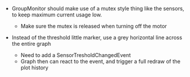 * GroupMonitor should make use of a mutex style thing like the sensors, to keep maximum current usage low.
	* Make sure the mutex is released when turning off the motor

* Instead of the threshold little marker, use a grey horizontal line across the entire graph
	* Need to add a SensorTresholdChangedEvent
	* Graph then can react to the event, and trigger a full redraw of the plot history


